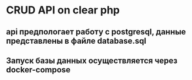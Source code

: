 # CRUD API on clear php

## api предпологает работу с postgresql, данные представлены в файле database.sql

## Запуск базы данных осуществляется через docker-compose
